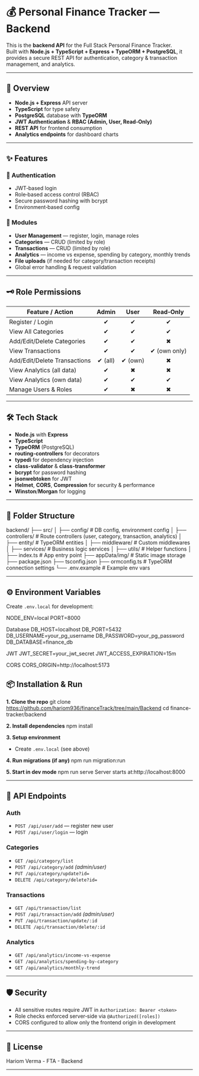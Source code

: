 # 💰 Personal Finance Tracker — Backend

This is the **backend API** for the Full Stack Personal Finance Tracker.  
Built with **Node.js + TypeScript + Express + TypeORM + PostgreSQL**, it provides a secure REST API for authentication, category & transaction management, and analytics.

---

## 🚀 Overview
- **Node.js + Express** API server
- **TypeScript** for type safety
- **PostgreSQL** database with **TypeORM**
- **JWT Authentication** & **RBAC (Admin, User, Read‑Only)**
- **REST API** for frontend consumption
- **Analytics endpoints** for dashboard charts

---

## ✨ Features

### 🔐 Authentication
- JWT‑based login
- Role‑based access control (RBAC)
- Secure password hashing with bcrypt
- Environment‑based config

### 📂 Modules
- **User Management** — register, login, manage roles
- **Categories** — CRUD (limited by role)
- **Transactions** — CRUD (limited by role)
- **Analytics** — income vs expense, spending by category, monthly trends
- **File uploads** (if needed for category/transaction receipts)
- Global error handling & request validation

---

## 🗝️ Role Permissions

| Feature / Action             | Admin | User | Read‑Only |
|------------------------------|:-----:|:----:|:---------:|
| Register / Login             | ✔     | ✔    | ✔         |
| View All Categories          | ✔     | ✔    | ✔         |
| Add/Edit/Delete Categories   | ✔     | ✔    | ✖         |
| View Transactions            | ✔     | ✔    | ✔ (own only) |
| Add/Edit/Delete Transactions | ✔ (all) | ✔ (own) | ✖         |
| View Analytics (all data)    | ✔     | ✖    | ✖         |
| View Analytics (own data)    | ✔     | ✔    | ✔         |
| Manage Users & Roles         | ✔     | ✖    | ✖         |

---

## 🛠️ Tech Stack
- **Node.js** with **Express**
- **TypeScript**
- **TypeORM** (PostgreSQL)
- **routing-controllers** for decorators
- **typedi** for dependency injection
- **class-validator** & **class-transformer**
- **bcrypt** for password hashing
- **jsonwebtoken** for JWT
- **Helmet**, **CORS**, **Compression** for security & performance
- **Winston**/**Morgan** for logging

---

## 📂 Folder Structure
backend/
├── src/
│ ├── config/ # DB config, environment config
│ ├── controllers/ # Route controllers (user, category, transaction, analytics)
│ ├── entity/ # TypeORM entities
│ ├── middleware/ # Custom middlewares
│ ├── services/ # Business logic services
│ ├── utils/ # Helper functions
│ ├── index.ts # App entry point
├── appData/img/ # Static image storage
├── package.json
├── tsconfig.json
├── ormconfig.ts # TypeORM connection settings
└── .env.example # Example env vars

---

## ⚙️ Environment Variables

Create `.env.local` for development:

NODE_ENV=local
PORT=8000

Database
DB_HOST=localhost
DB_PORT=5432
DB_USERNAME=your_pg_username
DB_PASSWORD=your_pg_password
DB_DATABASE=finance_db

JWT
JWT_SECRET=your_jwt_secret
JWT_ACCESS_EXPIRATION=15m

CORS
CORS_ORIGIN=http://localhost:5173

## 📦 Installation & Run

**1. Clone the repo**
git clone https://github.com/hariom936/financeTrack/tree/main/Backend
cd finance-tracker/backend

**2. Install dependencies**
npm install

**3. Setup environment**
- Create `.env.local` (see above)

**4. Run migrations (if any)**
npm run migration:run

**5. Start in dev mode**
npm run serve
Server starts at:http://localhost:8000


---

## 🔗 API Endpoints

### **Auth**
- `POST /api/user/add` — register new user
- `POST /api/user/login` — login

### **Categories**
- `GET /api/category/list`
- `POST /api/category/add` *(admin/user)*
- `PUT /api/category/update?id=`
- `DELETE /api/category/delete?id=`

### **Transactions**
- `GET /api/transaction/list`
- `POST /api/transaction/add` *(admin/user)*
- `PUT /api/transaction/update/:id`
- `DELETE /api/transaction/delete/:id`

### **Analytics**
- `GET /api/analytics/income-vs-expense`
- `GET /api/analytics/spending-by-category`
- `GET /api/analytics/monthly-trend`

---

## 🛡️ Security
- All sensitive routes require JWT in `Authorization: Bearer <token>`
- Role checks enforced server‑side via `@Authorized([roles])`
- CORS configured to allow only the frontend origin in development

---

## 📝 License
Hariom Verma - FTA - Backend

---
